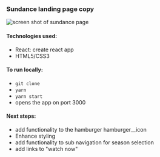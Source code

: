 ### Sundance landing page copy

![screen shot of sundance page](./public/screenshot.png)



#### Technologies used:

- React: create react app
- HTML5/CSS3

#### To run locally:
- `git clone`
- `yarn`
- `yarn start`
- opens the app on port 3000

#### Next steps:
- add functionality to the hamburger hamburger__icon
- Enhance styling
- add functionality to sub navigation for season selection
- add links to "watch now"
